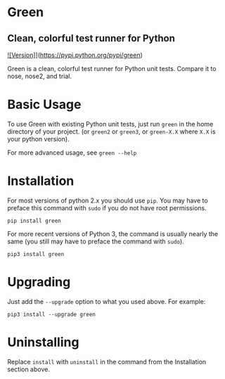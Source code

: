 Green
=====

Clean, colorful test runner for Python
--------------------------------------
[![Version]](http://img.shields.io/github/release/CleanCut/green.svg)](https://pypi.python.org/pypi/green)

Green is a clean, colorful test runner for Python unit tests.  Compare it to
nose, nose2, and trial.

Basic Usage
===========

To use Green with existing Python unit tests, just run `green` in the home
directory of your project.  (or `green2` or `green3`, or `green-X.X` where
`X.X` is your python version).

For more advanced usage, see `green --help`

Installation
============

For most versions of python 2.x you should use `pip`.  You may have to preface
this command with `sudo` if you do not have root permissions.

    pip install green

For more recent versions of Python 3, the command is usually nearly the same
(you still may have to preface the command with `sudo`).

    pip3 install green


Upgrading
=========

Just add the `--upgrade` option to what you used above.  For example:

    pip3 install --upgrade green


Uninstalling
============

Replace `install` with `uninstall` in the command from the Installation section
above.
